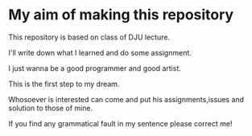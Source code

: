 # My aim of making this repository

This repository is based on class of DJU lecture.

I'll write down what I learned and do some assignment.

I just wanna be a good programmer and good artist.

This is the first step to my dream.

Whosoever is interested can come and put his assignments,issues and solution to those of mine.

If you find any grammatical fault in my sentence please correct me!
